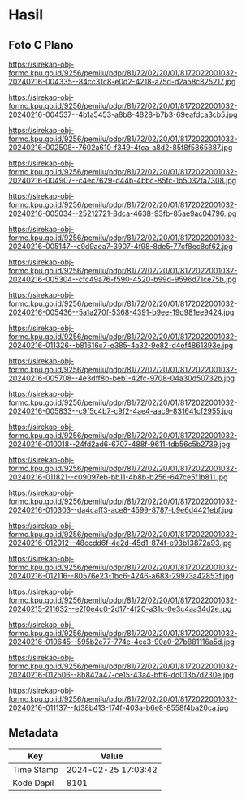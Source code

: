 # Hasil

## Foto C Plano

https://sirekap-obj-formc.kpu.go.id/9256/pemilu/pdpr/81/72/02/20/01/8172022001032-20240216-004335--84cc31c8-e0d2-4218-a75d-d2a58c825217.jpg

https://sirekap-obj-formc.kpu.go.id/9256/pemilu/pdpr/81/72/02/20/01/8172022001032-20240216-004537--4b1a5453-a8b8-4828-b7b3-69eafdca3cb5.jpg

https://sirekap-obj-formc.kpu.go.id/9256/pemilu/pdpr/81/72/02/20/01/8172022001032-20240216-002508--7602a610-f349-4fca-a8d2-85f8f5865887.jpg

https://sirekap-obj-formc.kpu.go.id/9256/pemilu/pdpr/81/72/02/20/01/8172022001032-20240216-004907--c4ec7629-d44b-4bbc-85fc-1b5032fa7308.jpg

https://sirekap-obj-formc.kpu.go.id/9256/pemilu/pdpr/81/72/02/20/01/8172022001032-20240216-005034--25212721-8dca-4638-93fb-85ae9ac04796.jpg

https://sirekap-obj-formc.kpu.go.id/9256/pemilu/pdpr/81/72/02/20/01/8172022001032-20240216-005147--c9d9aea7-3907-4f98-8de5-77cf8ec8cf62.jpg

https://sirekap-obj-formc.kpu.go.id/9256/pemilu/pdpr/81/72/02/20/01/8172022001032-20240216-005304--cfc49a76-f590-4520-b99d-9596d71ce75b.jpg

https://sirekap-obj-formc.kpu.go.id/9256/pemilu/pdpr/81/72/02/20/01/8172022001032-20240216-005436--5a1a270f-5368-4391-b9ee-19d981ee9424.jpg

https://sirekap-obj-formc.kpu.go.id/9256/pemilu/pdpr/81/72/02/20/01/8172022001032-20240216-011326--b81616c7-e385-4a32-9e82-d4ef4861393e.jpg

https://sirekap-obj-formc.kpu.go.id/9256/pemilu/pdpr/81/72/02/20/01/8172022001032-20240216-005708--4e3dff8b-beb1-42fc-9708-04a30d50732b.jpg

https://sirekap-obj-formc.kpu.go.id/9256/pemilu/pdpr/81/72/02/20/01/8172022001032-20240216-005833--c9f5c4b7-c9f2-4ae4-aac9-831641cf2955.jpg

https://sirekap-obj-formc.kpu.go.id/9256/pemilu/pdpr/81/72/02/20/01/8172022001032-20240216-010018--24fd2ad6-6707-488f-9611-fdb56c5b2739.jpg

https://sirekap-obj-formc.kpu.go.id/9256/pemilu/pdpr/81/72/02/20/01/8172022001032-20240216-011821--c09097eb-bb11-4b8b-b256-647ce5f1b811.jpg

https://sirekap-obj-formc.kpu.go.id/9256/pemilu/pdpr/81/72/02/20/01/8172022001032-20240216-010303--da4caff3-ace8-4599-8787-b9e6d4421ebf.jpg

https://sirekap-obj-formc.kpu.go.id/9256/pemilu/pdpr/81/72/02/20/01/8172022001032-20240216-012012--48ccdd6f-4e2d-45d1-874f-e93b13872a93.jpg

https://sirekap-obj-formc.kpu.go.id/9256/pemilu/pdpr/81/72/02/20/01/8172022001032-20240216-012116--80576e23-1bc6-4246-a683-29973a42853f.jpg

https://sirekap-obj-formc.kpu.go.id/9256/pemilu/pdpr/81/72/02/20/01/8172022001032-20240215-211632--e2f0e4c0-2d17-4f20-a31c-0e3c4aa34d2e.jpg

https://sirekap-obj-formc.kpu.go.id/9256/pemilu/pdpr/81/72/02/20/01/8172022001032-20240216-010645--595b2e77-774e-4ee3-90a0-27b881116a5d.jpg

https://sirekap-obj-formc.kpu.go.id/9256/pemilu/pdpr/81/72/02/20/01/8172022001032-20240216-012506--8b842a47-ce15-43a4-bff6-dd013b7d230e.jpg

https://sirekap-obj-formc.kpu.go.id/9256/pemilu/pdpr/81/72/02/20/01/8172022001032-20240216-011137--fd38b413-174f-403a-b6e8-8558f4ba20ca.jpg


## Metadata

| Key        | Value               |
| ---------- | ------------------- |
| Time Stamp | 2024-02-25 17:03:42 |
| Kode Dapil | 8101                |



